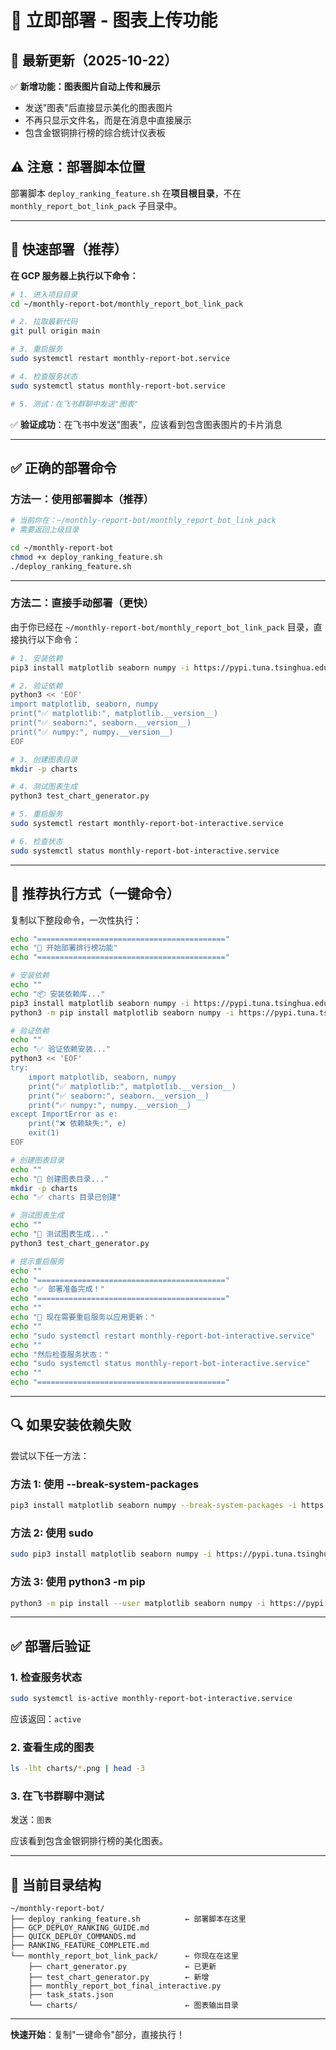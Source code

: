 # 🚀 立即部署 - 图表上传功能

## 🎯 最新更新（2025-10-22）

✅ **新增功能：图表图片自动上传和展示**
- 发送"图表"后直接显示美化的图表图片
- 不再只显示文件名，而是在消息中直接展示
- 包含金银铜排行榜的综合统计仪表板

## ⚠️ 注意：部署脚本位置

部署脚本 `deploy_ranking_feature.sh` 在**项目根目录**，不在 `monthly_report_bot_link_pack` 子目录中。

---

## 🚀 快速部署（推荐）

**在 GCP 服务器上执行以下命令：**

```bash
# 1. 进入项目目录
cd ~/monthly-report-bot/monthly_report_bot_link_pack

# 2. 拉取最新代码
git pull origin main

# 3. 重启服务
sudo systemctl restart monthly-report-bot.service

# 4. 检查服务状态
sudo systemctl status monthly-report-bot.service

# 5. 测试：在飞书群聊中发送"图表"
```

✅ **验证成功**：在飞书中发送"图表"，应该看到包含图表图片的卡片消息

---

## ✅ 正确的部署命令

### 方法一：使用部署脚本（推荐）

```bash
# 当前你在：~/monthly-report-bot/monthly_report_bot_link_pack
# 需要返回上级目录

cd ~/monthly-report-bot
chmod +x deploy_ranking_feature.sh
./deploy_ranking_feature.sh
```

---

### 方法二：直接手动部署（更快）

由于你已经在 `~/monthly-report-bot/monthly_report_bot_link_pack` 目录，直接执行以下命令：

```bash
# 1. 安装依赖
pip3 install matplotlib seaborn numpy -i https://pypi.tuna.tsinghua.edu.cn/simple

# 2. 验证依赖
python3 << 'EOF'
import matplotlib, seaborn, numpy
print("✅ matplotlib:", matplotlib.__version__)
print("✅ seaborn:", seaborn.__version__)
print("✅ numpy:", numpy.__version__)
EOF

# 3. 创建图表目录
mkdir -p charts

# 4. 测试图表生成
python3 test_chart_generator.py

# 5. 重启服务
sudo systemctl restart monthly-report-bot-interactive.service

# 6. 检查状态
sudo systemctl status monthly-report-bot-interactive.service
```

---

## 🎯 推荐执行方式（一键命令）

复制以下整段命令，一次性执行：

```bash
echo "=========================================="
echo "🚀 开始部署排行榜功能"
echo "=========================================="

# 安装依赖
echo ""
echo "📦 安装依赖库..."
pip3 install matplotlib seaborn numpy -i https://pypi.tuna.tsinghua.edu.cn/simple 2>/dev/null || \
python3 -m pip install matplotlib seaborn numpy -i https://pypi.tuna.tsinghua.edu.cn/simple

# 验证依赖
echo ""
echo "✅ 验证依赖安装..."
python3 << 'EOF'
try:
    import matplotlib, seaborn, numpy
    print("✅ matplotlib:", matplotlib.__version__)
    print("✅ seaborn:", seaborn.__version__)
    print("✅ numpy:", numpy.__version__)
except ImportError as e:
    print("❌ 依赖缺失:", e)
    exit(1)
EOF

# 创建图表目录
echo ""
echo "📁 创建图表目录..."
mkdir -p charts
echo "✅ charts 目录已创建"

# 测试图表生成
echo ""
echo "🧪 测试图表生成..."
python3 test_chart_generator.py

# 提示重启服务
echo ""
echo "=========================================="
echo "✅ 部署准备完成！"
echo "=========================================="
echo ""
echo "🔄 现在需要重启服务以应用更新："
echo ""
echo "sudo systemctl restart monthly-report-bot-interactive.service"
echo ""
echo "然后检查服务状态："
echo "sudo systemctl status monthly-report-bot-interactive.service"
echo ""
echo "=========================================="
```

---

## 🔍 如果安装依赖失败

尝试以下任一方法：

### 方法 1: 使用 --break-system-packages
```bash
pip3 install matplotlib seaborn numpy --break-system-packages -i https://pypi.tuna.tsinghua.edu.cn/simple
```

### 方法 2: 使用 sudo
```bash
sudo pip3 install matplotlib seaborn numpy -i https://pypi.tuna.tsinghua.edu.cn/simple
```

### 方法 3: 使用 python3 -m pip
```bash
python3 -m pip install --user matplotlib seaborn numpy -i https://pypi.tuna.tsinghua.edu.cn/simple
```

---

## ✅ 部署后验证

### 1. 检查服务状态
```bash
sudo systemctl is-active monthly-report-bot-interactive.service
```
应该返回：`active`

### 2. 查看生成的图表
```bash
ls -lht charts/*.png | head -3
```

### 3. 在飞书群聊中测试
发送：`图表`

应该看到包含金银铜排行榜的美化图表。

---

## 📝 当前目录结构

```
~/monthly-report-bot/
├── deploy_ranking_feature.sh          ← 部署脚本在这里
├── GCP_DEPLOY_RANKING_GUIDE.md
├── QUICK_DEPLOY_COMMANDS.md
├── RANKING_FEATURE_COMPLETE.md
└── monthly_report_bot_link_pack/      ← 你现在在这里
    ├── chart_generator.py             ← 已更新
    ├── test_chart_generator.py        ← 新增
    ├── monthly_report_bot_final_interactive.py
    ├── task_stats.json
    └── charts/                        ← 图表输出目录
```

---

**快速开始**：复制"一键命令"部分，直接执行！
